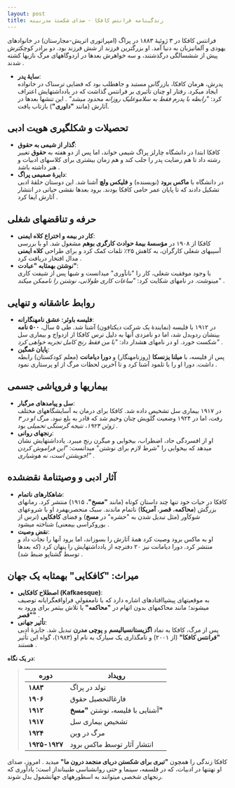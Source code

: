 ```yaml
---
layout: post
title: زندگینامه فرانتس کافکا - صدای شکستۀ مدرنیته
---
```


فرانتس کافکا در ۳ ژوئیهٔ ۱۸۸۳ در پراگ (امپراتوری اتریش-مجارستان) در خانوادهای یهودی و آلمانیزبان به دنیا آمد. او بزرگترین فرزند از شش فرزند بود. دو برادر کوچکترش پیش از ششسالگی درگذشتند، و سه خواهرش بعدها در اردوگاههای مرگ نازیها کشته شدند .  
- **سایۀ پدر**:  
  پدرش، هرمان کافکا، بازرگانی مستبد و جاهطلب بود که فضایی ترسناک در خانواده ایجاد میکرد. رفتار او چنان تأثیری بر فرانتس گذاشت که در یادداشتهایش اعتراف کرد: *"رابطه با پدرم فقط به سلاموعلیک روزانه محدود میشد"* . این تنشها بعدها در آثارش (مانند **"داوری"**) بازتاب یافت.  

## تحصیلات و شکلگیری هویت ادبی  
- **گذار از شیمی به حقوق**:  
  کافکا ابتدا در دانشگاه چارلز پراگ شیمی خواند، اما پس از دو هفته به **حقوق** تغییر رشته داد تا هم رضایت پدر را جلب کند و هم زمان بیشتری برای کلاسهای ادبیات و هنر داشته باشد .  
- **دایرهٔ صمیمی پراگ**:  
  در دانشگاه با **ماکس برود** (نویسنده) و **فلیکس ولچ** آشنا شد. این دوستان حلقهٔ ادبی تشکیل دادند که تا پایان عمر حامی کافکا بودند. برود بعدها نقشی حیاتی در انتشار آثارش ایفا کرد .  

## حرفه و تناقضهای شغلی  
- **کار در بیمه و اختراع کلاه ایمنی**:  
  کافکا از ۱۹۰۸ در **مؤسسهٔ بیمهٔ حوادث کارگری بوهم** مشغول شد. او با بررسی آسیبهای شغلی کارگران، به کاهش ۲۵٪ تلفات کمک کرد و برای طراحی **کلاه ایمنی** مدال افتخار دریافت کرد .  
- **نوشتن بهمثابه "عبادت"**:  
  با وجود موفقیت شغلی، کار را "نانآوری" میدانست و شبها پس از شیفت کاری مینوشت. در نامهای شکایت کرد: *"ساعات کاری طولانی، نوشتن را ناممکن میکند"* .  

## روابط عاشقانه و تنهایی  
- **فلیسه باوئر: عشق نامهنگارانه**:  
  در ۱۹۱۲ با فلیسه (نمایندهٔ یک شرکت دیکتافون) آشنا شد. طی ۵ سال، **۵۰۰ نامه** بینشان ردوبدل شد، اما دو نامزدی آنها به دلیل ترس کافکا از ازدواج و بیماری سل شکست خورد. او در نامهای هشدار داد: *"با من فقط رنج کامل تجربه خواهی کرد"* .  
- **پایان غمگین**:  
  پس از فلیسه، با **میلنا یزنسکا** (روزنامهنگار) و **دورا دیامانت** (معلم کودکستان) رابطه داشت. دورا او را با تلمود آشنا کرد و تا آخرین لحظات مرگ از او پرستاری نمود .  

## بیماریها و فروپاشی جسمی  
- **سل و پیامدهای مرگبار**:  
  در ۱۹۱۷ بیماری سل تشخیص داده شد. کافکا برای درمان به آسایشگاههای مختلف رفت، اما در ۱۹۲۴ وضعیت گلویش چنان وخیم شد که قادر به بلع نبود. *مرگ او در ۳ ژوئن ۱۹۲۴، نتیجه گرسنگی تحمیلی* بود .  
- **رنجهای روانی**:  
  او از افسردگی حاد، اضطراب، بیخوابی و میگرن رنج میبرد. یادداشتهایش نشان میدهد که بیخوابی را "شرط لازم برای نوشتن" میدانست: *"این فراموش کردن خویشتن است، نه هوشیاری!"* .  

## آثار ادبی و وصیتنامهٔ نقضشده  
- **شاهکارهای ناتمام**:  
  کافکا در حیات خود تنها چند داستان کوتاه (مانند **"مسخ"**، ۱۹۱۵) منتشر کرد. رمانهای بزرگش (**محاکمه**، **قصر**، **آمریکا**) ناتمام ماندند. سبک منحصربهفرد او با شروعهای شوکآور (مثل تبدیل شدن به "حشره" در **مسخ**) و فضای **کافکایی** (ترس از بوروکراسی بیمعنی) شناخته میشود .  
- **نقض وصیت**:  
  او به ماکس برود وصیت کرد همهٔ آثارش را بسوزاند، اما برود آنها را نجات داد و منتشر کرد. دورا دیامانت نیز ۲۰ دفترچه از یادداشتهایش را پنهان کرد (که بعدها توسط گشتاپو ضبط شد) .  

## میراث: "کافکایی" بهمثابه یک جهان  
- **اصطلاح کافکایی (Kafkaesque)**:  
  به موقعیتهای پیشپاافتادهای اشاره دارد که با نامعقولیِ فراواقعگرایانه توصیف میشوند؛ مانند محاکمهای بدون اتهام در **"محاکمه"** یا تلاش بیثمر برای ورود به **"قصر"** .  
- **تأثیر جهانی**:  
  پس از مرگ، کافکا به نماد **اگزیستانسیالیسم** و **پوچی مدرن** تبدیل شد. جایزهٔ ادبی **"فرانتس کافکا"** (از ۲۰۰۱) و نامگذاری یک سیارک به نام او (۱۹۸۳)، گواه این تأثیر هستند .  

**در یک نگاه**:  

> | دوره | رویداد |  
> |------|---------|  
> | **۱۸۸۳** | تولد در پراگ |  
> | **۱۹۰۶** | فارغالتحصیل حقوق |  
> | **۱۹۱۲** | آشنایی با فلیسه، نوشتن **"مسخ"** |  
> | **۱۹۱۷** | تشخیص بیماری سل |  
> | **۱۹۲۴** | مرگ در وین |  
> | **۱۹۲۵-۱۹۲۷** | انتشار آثار توسط ماکس برود |  

کافکا زندگی را همچون **"تبری برای شکستن دریای منجمد درون ما"** میدید . امروز، صدای او نهتنها در ادبیات، که در فلسفه، سینما و حتی روانشناسی طنینانداز است؛ یادآوری که رنجهای شخصی میتوانند به اسطورههای جهانشمول بدل شوند.
